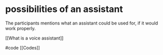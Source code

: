# possibilities of an assistant
The participants mentions what an assistant could be used for, if it would work properly.

[[What is a voice assistant]]

#code [[Codes]]